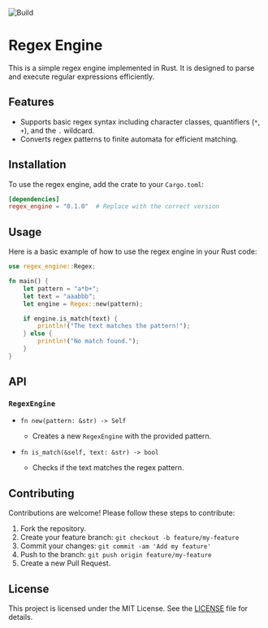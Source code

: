 ![Build](https://github.com/Testspieler09/regex_engine/actions/workflows/rust.yml/badge.svg)

# Regex Engine

This is a simple regex engine implemented in Rust. It is designed to parse and execute regular expressions efficiently.

## Features

- Supports basic regex syntax including character classes, quantifiers (`*`, `+`), and the `.` wildcard.
- Converts regex patterns to finite automata for efficient matching.

## Installation

To use the regex engine, add the crate to your `Cargo.toml`:

```toml
[dependencies]
regex_engine = "0.1.0"  # Replace with the correct version
```

## Usage

Here is a basic example of how to use the regex engine in your Rust code:

```rust
use regex_engine::Regex;

fn main() {
    let pattern = "a*b+";
    let text = "aaabbb";
    let engine = Regex::new(pattern);

    if engine.is_match(text) {
        println!("The text matches the pattern!");
    } else {
        println!("No match found.");
    }
}
```

## API

### `RegexEngine`

- `fn new(pattern: &str) -> Self`
  - Creates a new `RegexEngine` with the provided pattern.

- `fn is_match(&self, text: &str) -> bool`
  - Checks if the text matches the regex pattern.

## Contributing

Contributions are welcome! Please follow these steps to contribute:

1. Fork the repository.
2. Create your feature branch: `git checkout -b feature/my-feature`
3. Commit your changes: `git commit -am 'Add my feature'`
4. Push to the branch: `git push origin feature/my-feature`
5. Create a new Pull Request.

## License

This project is licensed under the MIT License. See the [LICENSE](LICENSE) file for details.
